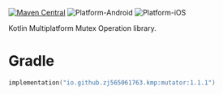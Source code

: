 [![Maven Central](https://img.shields.io/maven-central/v/io.github.zj565061763.kmp/mutator)](https://central.sonatype.com/search?q=g:io.github.zj565061763.kmp+mutator)
![Platform-Android](https://img.shields.io/badge/Platform-Android-brightgreen)
![Platform-iOS](https://img.shields.io/badge/Platform-iOS-brightgreen)

Kotlin Multiplatform Mutex Operation library.

# Gradle

```kotlin
implementation("io.github.zj565061763.kmp:mutator:1.1.1")
```